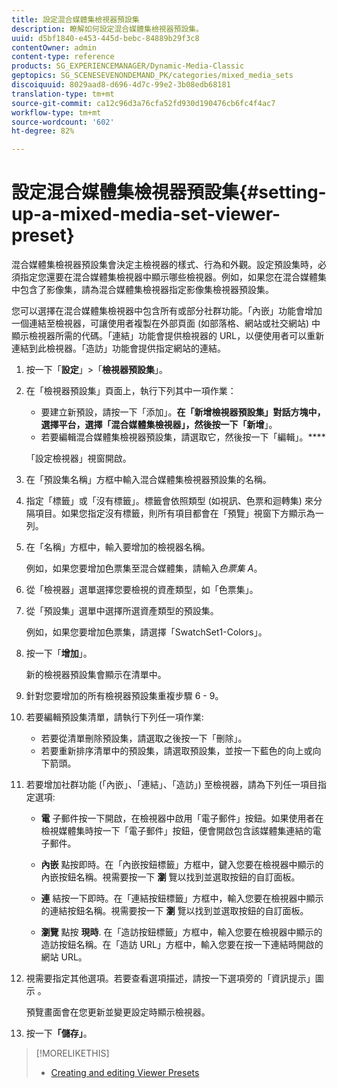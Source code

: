 ```yaml
---
title: 設定混合媒體集檢視器預設集
description: 瞭解如何設定混合媒體集檢視器預設集。
uuid: d5bf1840-e453-445d-bebc-84889b29f3c8
contentOwner: admin
content-type: reference
products: SG_EXPERIENCEMANAGER/Dynamic-Media-Classic
geptopics: SG_SCENESEVENONDEMAND_PK/categories/mixed_media_sets
discoiquuid: 8029aad8-d696-4d7c-99e2-3b08edb68181
translation-type: tm+mt
source-git-commit: ca12c96d3a76cfa52fd930d190476cb6fc4f4ac7
workflow-type: tm+mt
source-wordcount: '602'
ht-degree: 82%

---
```



# 設定混合媒體集檢視器預設集{#setting-up-a-mixed-media-set-viewer-preset}

混合媒體集檢視器預設集會決定主檢視器的樣式、行為和外觀。設定預設集時，必須指定您還要在混合媒體集檢視器中顯示哪些檢視器。例如，如果您在混合媒體集中包含了影像集，請為混合媒體集檢視器指定影像集檢視器預設集。

您可以選擇在混合媒體集檢視器中包含所有或部分社群功能。「內嵌」功能會增加一個連結至檢視器，可讓使用者複製在外部頁面 (如部落格、網站或社交網站) 中顯示檢視器所需的代碼。「連結」功能會提供檢視器的 URL，以便使用者可以重新連結到此檢視器。「造訪」功能會提供指定網站的連結。

1. 按一下「**設定**」>「**檢視器預設集**」。
1. 在「檢視器預設集」頁面上，執行下列其中一項作業：

   * 要建立新預設，請按一下「添加」。 ****&#x200B;在「新增檢視器預設集」對話方塊中，選擇平台，選擇「混合媒體集檢視器」，然後按一下「新增&#x200B;****」。
   * 若要編輯混合媒體集檢視器預設集，請選取它，然後按一下「編輯」。****

   「設定檢視器」視窗開啟。

1. 在「預設集名稱」方框中輸入混合媒體集檢視器預設集的名稱。
1. 指定「標籤」或「沒有標籤」。標籤會依照類型 (如視訊、色票和迴轉集) 來分隔項目。如果您指定沒有標籤，則所有項目都會在「預覽」視窗下方顯示為一列。
1. 在「名稱」方框中，輸入要增加的檢視器名稱。

   例如，如果您要增加色票集至混合媒體集，請輸入&#x200B;*色票集 A*。

1. 從「檢視器」選單選擇您要檢視的資產類型，如「色票集」。
1. 從「預設集」選單中選擇所選資產類型的預設集。

   例如，如果您要增加色票集，請選擇「SwatchSet1-Colors」。

1. 按一下「**增加**」。

   新的檢視器預設集會顯示在清單中。

1. 針對您要增加的所有檢視器預設集重複步驟 6 - 9。
1. 若要編輯預設集清單，請執行下列任一項作業:

   * 若要從清單刪除預設集，請選取之後按一下「刪除」。
   * 若要重新排序清單中的預設集，請選取預設集，並按一下藍色的向上或向下箭頭。

1. 若要增加社群功能 (「內嵌」、「連結」、「造訪」) 至檢視器，請為下列任一項目指定選項:

   * **電**
子郵件按一下開啟，在檢視器中啟用「電子郵件」按鈕。如果使用者在檢視媒體集時按一下「電子郵件」按鈕，便會開啟包含該媒體集連結的電子郵件。

   * **內嵌**
點按即時。在「內嵌按鈕標籤」方框中，鍵入您要在檢視器中顯示的內嵌按鈕名稱。視需要按一下 
**瀏** 覽以找到並選取按鈕的自訂面板。

   * **連**
結按一下即時。在「連結按鈕標籤」方框中，輸入您要在檢視器中顯示的連結按鈕名稱。視需要按一下 
**瀏** 覽以找到並選取按鈕的自訂面板。

   * **瀏覽**
點按 
**現時**. 在「造訪按鈕標籤」方框中，輸入您要在檢視器中顯示的造訪按鈕名稱。在「造訪 URL」方框中，輸入您要在按一下連結時開啟的網站 URL。

1. 視需要指定其他選項。若要查看選項描述，請按一下選項旁的「資訊提示」圖示 。

   預覽畫面會在您更新並變更設定時顯示檢視器。

1. 按一下&#x200B;**「儲存」**。

>[!MORELIKETHIS]
>
>* [Creating and editing Viewer Presets](application-setup.md#adding_and_editing_viewer_presets)

